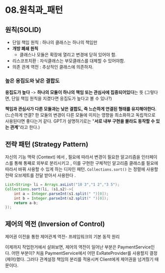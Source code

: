 # 08.원칙과_패턴



## 원칙(SOLID)

- 단일 책임 원칙 : 하나의 클래스는 하나의 책임만 
- **개방 폐쇄 원칙**
  - 클래스나 모듈은 확장에 열리고 변경에 닫혀 있어야 함.
- 리스코프치환 : 자식클래스는 부모클래스를 대체할 수 있어야함.
- 의존 관계 역전 : 추상적인 클래스에 의존하자.



### 높은 응집도와 낮은 결합도

**응집도가 높다** -> **하나의 모듈이 하나의 책임 또는 관심사에 집중되어있다**는 뜻
(그렇다면, 단일 책임 원칙을 지켰다면 응집도가 높다고 볼 수 있나?)

**책임과 관심사가 다른 모듈과는 낮은 결합도, 즉 느슨하게 연결된 형태를 유지해야한다.**(느슨하게 연결? 한 모듈의 변경이 다른 모듈에 미치는 영향을 최소화하고 독립적으로 사용된다면 좋다는거 같다. GPT가 설명하기로는 "**서로 내부 구현을 몰라도 동작할 수 있는 관계**"라고 한다.)



## 전략  패턴 (Strategy Pattern)

 자신의  기능  맥락 (Context) 에서 ,  필요에  따라서  변경이  필요한  알고리즘을  인터페이스를  통해  통째로  외부로  분리시키고 ,  이를 구현한 구체적인 알고리즘 클래스를  필요에 따라서 바꿔 사용할 수 있게 하는 디자인  패턴. `Collections.sort()` 는  정렬에 사용할 전략 오브제트를 전달 받아서 사용한다 .

```java
List<String> li = Arrays.asList("10 3","1 2","3 5");
Collections.sort(li, (s1,s2)->{
    int a = Integer.parseInt(s1.split(" ")[0]);
    int b = Integer.parseInt(s2.split(" ")[0]);
    return a-b;
});
```



## 제어의  역전 (Inversion of Control) 

제어권 이전을 통한 제어관계 역전- 프레임워크의 기본 동작 원리

이제까지 작업한거에서 살펴보면, 제어의 역전이 일어난 부분은 PaymentService인다.
어떤 부분이? 
처음 PaymentService에서 어떤 ExRateProvider를 사용할지 결정(제어)했다.
그러다 관계설정 책임의 분리를 적용시켜 Client에게 제어권을 넘겨줬기 때문이다.

